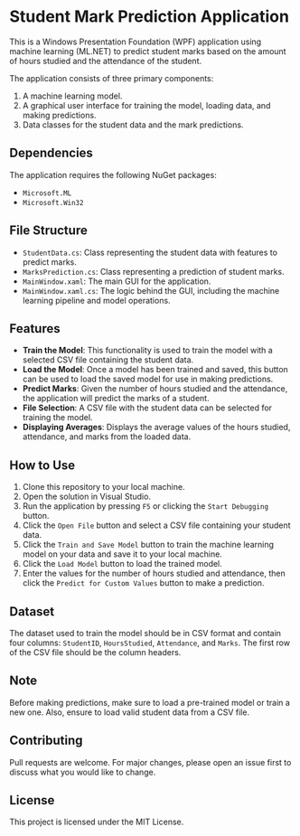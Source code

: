 # Student Mark Prediction Application

This is a Windows Presentation Foundation (WPF) application using machine learning (ML.NET) to predict student marks based on the amount of hours studied and the attendance of the student.

The application consists of three primary components:
1. A machine learning model.
2. A graphical user interface for training the model, loading data, and making predictions.
3. Data classes for the student data and the mark predictions.

## Dependencies

The application requires the following NuGet packages:
- `Microsoft.ML`
- `Microsoft.Win32`

## File Structure

- `StudentData.cs`: Class representing the student data with features to predict marks.
- `MarksPrediction.cs`: Class representing a prediction of student marks.
- `MainWindow.xaml`: The main GUI for the application.
- `MainWindow.xaml.cs`: The logic behind the GUI, including the machine learning pipeline and model operations.

## Features

- **Train the Model**: This functionality is used to train the model with a selected CSV file containing the student data.
- **Load the Model**: Once a model has been trained and saved, this button can be used to load the saved model for use in making predictions.
- **Predict Marks**: Given the number of hours studied and the attendance, the application will predict the marks of a student.
- **File Selection**: A CSV file with the student data can be selected for training the model.
- **Displaying Averages**: Displays the average values of the hours studied, attendance, and marks from the loaded data.

## How to Use

1. Clone this repository to your local machine.
2. Open the solution in Visual Studio.
3. Run the application by pressing `F5` or clicking the `Start Debugging` button.
4. Click the `Open File` button and select a CSV file containing your student data.
5. Click the `Train and Save Model` button to train the machine learning model on your data and save it to your local machine.
6. Click the `Load Model` button to load the trained model.
7. Enter the values for the number of hours studied and attendance, then click the `Predict for Custom Values` button to make a prediction.

## Dataset

The dataset used to train the model should be in CSV format and contain four columns: `StudentID`, `HoursStudied`, `Attendance`, and `Marks`. The first row of the CSV file should be the column headers.

## Note

Before making predictions, make sure to load a pre-trained model or train a new one. Also, ensure to load valid student data from a CSV file.

## Contributing

Pull requests are welcome. For major changes, please open an issue first to discuss what you would like to change.

## License

This project is licensed under the MIT License.
